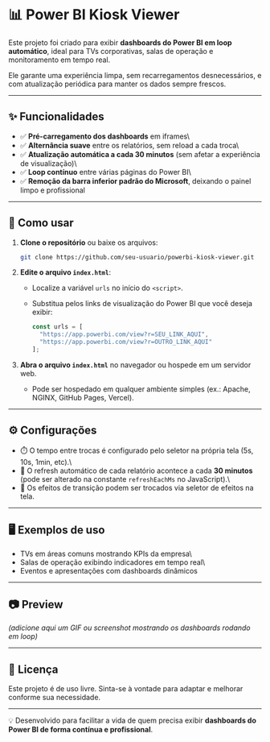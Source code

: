 # 📊 Power BI Kiosk Viewer

Este projeto foi criado para exibir **dashboards do Power BI em loop
automático**, ideal para TVs corporativas, salas de operação e
monitoramento em tempo real.

Ele garante uma experiência limpa, sem recarregamentos desnecessários, e
com atualização periódica para manter os dados sempre frescos.

------------------------------------------------------------------------

## ✨ Funcionalidades

-   ✅ **Pré-carregamento dos dashboards** em iframes\
-   ✅ **Alternância suave** entre os relatórios, sem reload a cada
    troca\
-   ✅ **Atualização automática a cada 30 minutos** (sem afetar a
    experiência de visualização)\
-   ✅ **Loop contínuo** entre várias páginas do Power BI\
-   ✅ **Remoção da barra inferior padrão do Microsoft**, deixando o
    painel limpo e profissional

------------------------------------------------------------------------

## 🚀 Como usar

1.  **Clone o repositório** ou baixe os arquivos:

    ``` bash
    git clone https://github.com/seu-usuario/powerbi-kiosk-viewer.git
    ```

2.  **Edite o arquivo `index.html`**:

    -   Localize a variável `urls` no início do `<script>`.

    -   Substitua pelos links de visualização do Power BI que você
        deseja exibir:

        ``` javascript
        const urls = [
          "https://app.powerbi.com/view?r=SEU_LINK_AQUI",
          "https://app.powerbi.com/view?r=OUTRO_LINK_AQUI"
        ];
        ```

3.  **Abra o arquivo `index.html`** no navegador ou hospede em um
    servidor web.

    -   Pode ser hospedado em qualquer ambiente simples (ex.: Apache,
        NGINX, GitHub Pages, Vercel).

------------------------------------------------------------------------

## ⚙️ Configurações

-   ⏱️ O tempo entre trocas é configurado pelo seletor na própria tela
    (5s, 10s, 1min, etc).\
-   🔄 O refresh automático de cada relatório acontece a cada **30
    minutos** (pode ser alterado na constante `refreshEachMs` no
    JavaScript).\
-   🎨 Os efeitos de transição podem ser trocados via seletor de efeitos
    na tela.

------------------------------------------------------------------------

## 🖥️ Exemplos de uso

-   TVs em áreas comuns mostrando KPIs da empresa\
-   Salas de operação exibindo indicadores em tempo real\
-   Eventos e apresentações com dashboards dinâmicos

------------------------------------------------------------------------

## 📷 Preview

*(adicione aqui um GIF ou screenshot mostrando os dashboards rodando em
loop)*

------------------------------------------------------------------------

## 📜 Licença

Este projeto é de uso livre. Sinta-se à vontade para adaptar e melhorar
conforme sua necessidade.

------------------------------------------------------------------------

💡 Desenvolvido para facilitar a vida de quem precisa exibir
**dashboards do Power BI de forma contínua e profissional**.
